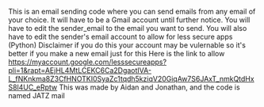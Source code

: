 This is an email sending code where you can send emails from any email of your choice. 
It will have to be a Gmail account until further notice.
You will have to edit the sender_email to the email you want to send.
You will also have to edit the sender's email account to allow for less secure apps (Python)
Disclaimer if you do this your account may be vulernable so it's better if you make a new email just for this
Here is the link to allow https://myaccount.google.com/lesssecureapps?pli=1&rapt=AEjHL4MtLCEKC6Ca2DgaotIVA-L_fNKnkma8Z3CfHNOTKI0SyaZc1tqdh5kziqV20GiqAw7S6JAxT_nmkQtdHxS8l4UC_eRptw
This was made by Aidan and Jonathan, and the code is named JATZ mail
